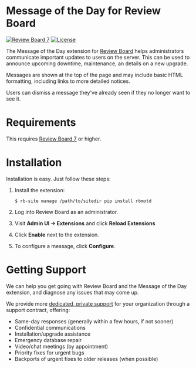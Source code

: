 Message of the Day for Review Board
===================================

[![Review Board 7](https://img.shields.io/badge/7.x-d0e6ff?label=Review%20Board)](https://www.reviewboard.org)
[![License](https://img.shields.io/badge/License-MIT-green.svg)](https://opensource.org/licenses/MIT)

The Message of the Day extension for
[Review Board](https://www.reviewboard.org/) helps administrators communicate
important updates to users on the server. This can be used to announce upcoming
downtime, maintenance, an details on a new upgrade.

Messages are shown at the top of the page and may include basic HTML
formatting, including links to more detailed notices.

Users can dismiss a message they've already seen if they no longer want to
see it.


Requirements
============

This requires [Review Board 7](https://www.reviewboard.org/) or higher.


Installation
============

Installation is easy. Just follow these steps:

1. Install the extension:

   ```shell
   $ rb-site manage /path/to/sitedir pip install rbmotd
   ```

2. Log into Review Board as an administrator.

3. Visit **Admin UI -> Extensions** and click **Reload Extensions**

4. Click **Enable** next to the extension.

5. To configure a message, click **Configure**.


Getting Support
===============

We can help you get going with Review Board and the Message of the Day
extension, and diagnose any issues that may come up.

We provide more [dedicated, private
support](https://www.reviewboard.org/support/) for your organization through a
support contract, offering:

* Same-day responses (generally within a few hours, if not sooner)
* Confidential communications
* Installation/upgrade assistance
* Emergency database repair
* Video/chat meetings (by appointment)
* Priority fixes for urgent bugs
* Backports of urgent fixes to older releases (when possible)
